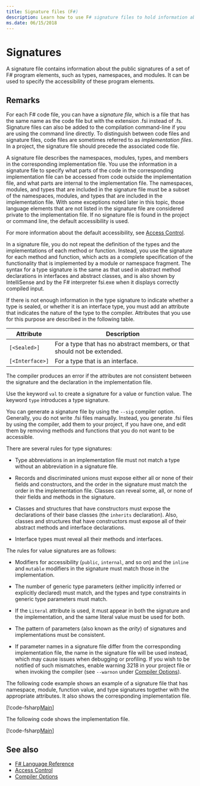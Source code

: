 ```yaml
---
title: Signature files (F#)
description: Learn how to use F# signature files to hold information about the public signatures of a set of F# program elements, such as types, namespaces, and modules.
ms.date: 06/15/2018
---
```

# Signatures

A signature file contains information about the public signatures of a set of F# program elements, such as types, namespaces, and modules. It can be used to specify the accessibility of these program elements.

## Remarks

For each F# code file, you can have a *signature file*, which is a file that has the same name as the code file but with the extension .fsi instead of .fs. Signature files can also be added to the compilation command-line if you are using the command line directly. To distinguish between code files and signature files, code files are sometimes referred to as *implementation files*. In a project, the signature file should precede the associated code file.

A signature file describes the namespaces, modules, types, and members in the corresponding implementation file. You use the information in a signature file to specify what parts of the code in the corresponding implementation file can be accessed from code outside the implementation file, and what parts are internal to the implementation file. The namespaces, modules, and types that are included in the signature file must be a subset of the namespaces, modules, and types that are included in the implementation file. With some exceptions noted later in this topic, those language elements that are not listed in the signature file are considered private to the implementation file. If no signature file is found in the project or command line, the default accessibility is used.

For more information about the default accessibility, see [Access Control](access-control.md).

In a signature file, you do not repeat the definition of the types and the implementations of each method or function. Instead, you use the signature for each method and function, which acts as a complete specification of the functionality that is implemented by a module or namespace fragment. The syntax for a type signature is the same as that used in abstract method declarations in interfaces and abstract classes, and is also shown by IntelliSense and by the F# interpreter fsi.exe when it displays correctly compiled input.

If there is not enough information in the type signature to indicate whether a type is sealed, or whether it is an interface type, you must add an attribute that indicates the nature of the type to the compiler. Attributes that you use for this purpose are described in the following table.

|Attribute|Description|
|---------|-----------|
|`[<Sealed>]`|For a type that has no abstract members, or that should not be extended.|
|`[<Interface>]`|For a type that is an interface.|
The compiler produces an error if the attributes are not consistent between the signature and the declaration in the implementation file.

Use the keyword `val` to create a signature for a value or function value. The keyword `type` introduces a type signature.

You can generate a signature file by using the `--sig` compiler option. Generally, you do not write .fsi files manually. Instead, you generate .fsi files by using the compiler, add them to your project, if you have one, and edit them by removing methods and functions that you do not want to be accessible.

There are several rules for type signatures:

- Type abbreviations in an implementation file must not match a type without an abbreviation in a signature file.

- Records and discriminated unions must expose either all or none of their fields and constructors, and the order in the signature must match the order in the implementation file. Classes can reveal some, all, or none of their fields and methods in the signature.

- Classes and structures that have constructors must expose the declarations of their base classes (the `inherits` declaration). Also, classes and structures that have constructors must expose all of their abstract methods and interface declarations.

- Interface types must reveal all their methods and interfaces.

The rules for value signatures are as follows:

- Modifiers for accessibility (`public`, `internal`, and so on) and the `inline` and `mutable` modifiers in the signature must match those in the implementation.

- The number of generic type parameters (either implicitly inferred or explicitly declared) must match, and the types and type constraints in generic type parameters must match.

- If the `Literal` attribute is used, it must appear in both the signature and the implementation, and the same literal value must be used for both.

- The pattern of parameters (also known as the *arity*) of signatures and implementations must be consistent.

- If parameter names in a signature file differ from the corresponding implementation file, the name in the signature file will be used instead, which may cause issues when debugging or profiling. If you wish to be notified of such mismatches, enable warning 3218 in your project file or when invoking the compiler (see `--warnon` under [Compiler Options](compiler-options.md)).

The following code example shows an example of a signature file that has namespace, module, function value, and type signatures together with the appropriate attributes. It also shows the corresponding implementation file.

[!code-fsharp[Main](../../../samples/snippets/fsharp/fssignatures/snippet9002.fs)]

The following code shows the implementation file.

[!code-fsharp[Main](../../../samples/snippets/fsharp/fssignatures/snippet9001.fs)]

## See also

- [F# Language Reference](index.md)
- [Access Control](access-control.md)
- [Compiler Options](compiler-options.md)
